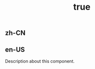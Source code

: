 ﻿---
order: 0
title:
  zh-CN: 日历图
  en-US: Calendar
---

## zh-CN

## en-US

Description about this component.
